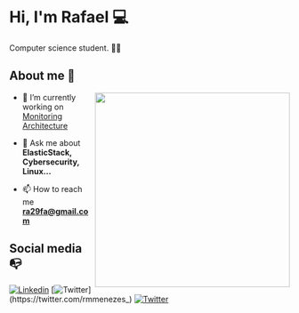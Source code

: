 # Hi, I'm Rafael :computer:

Computer science student. :man_technologist:

## About me :scroll:
<img align="right" width="350" src="https://media.giphy.com/media/RHEqKwRZDwFKE/giphy.gif">


- 🔭 I’m currently working on [Monitoring Architecture](https://github.com/rmmenezes/prototipo-arq-mononitoramento)

- 💬 Ask me about **ElasticStack, Cybersecurity, Linux...**

- 📫 How to reach me **ra29fa@gmail.com**

## Social media :mailbox_with_no_mail:

[![Linkedin](https://img.shields.io/badge/-LinkedIn-222222?style=flat-square&logo=Linkedin&logoColor=white&link=https://linkedin.com/in/rmmenezes/)](https://linkedin.com/in/rmmenezes/)
[![Twitter](https://img.shields.io/badge/-Twitter-222222?style=flat-square&logo=twitter&logoColor=white&link=https://twitter.com/rmmenezes_)](https://twitter.com/rmmenezes_)
[![Twitter](https://img.shields.io/badge/-Instagram-222222?style=flat-square&logo=instagram&logoColor=white&link=https://www.instagram.com/_rmmenezes/)](https://www.instagram.com/_rmmenezes/)


